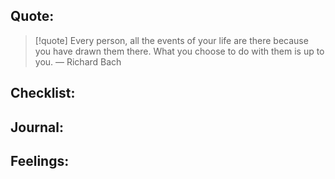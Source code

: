 
## Quote:
> [!quote] Every person, all the events of your life are there because you have drawn them there. What you choose to do with them is up to you.
> — Richard Bach


## Checklist:


## Journal:

## Feelings:





